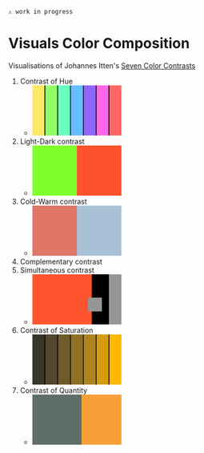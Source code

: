 ```
⚠️ work in progress
```

# Visuals Color Composition
Visualisations of Johannes Itten's [Seven Color Contrasts](https://de.wikipedia.org/wiki/Sieben_Farbkontraste)

1. Contrast of Hue
    - <img src="https://raw.githubusercontent.com/jango-fx/visuals-colorcomposition/main/05-ColorAngle-Contrast.svg" height="100px">
2.  Light-Dark contrast
    - <img src="https://raw.githubusercontent.com/jango-fx/visuals-colorcomposition/main/02-Brightness-Contrast.svg" height="100px">
3.  Cold-Warm contrast
    - <img src="https://raw.githubusercontent.com/jango-fx/visuals-colorcomposition/main/04-ColdWarm-Contrast.svg" height="100px">
4.  Complementary contrast
5.  Simultaneous contrast
    - <img src="https://raw.githubusercontent.com/jango-fx/visuals-colorcomposition/main/03-Simultaneous-Contrast.svg" height="100px">
6.  Contrast of Saturation
    - <img src="https://raw.githubusercontent.com/jango-fx/visuals-colorcomposition/main/06-Quality-Contrast.svg" height="100px">
7.  Contrast of Quantity
    - <img src="https://raw.githubusercontent.com/jango-fx/visuals-colorcomposition/main/07-Quantity-Contrast.svg" height="100px">